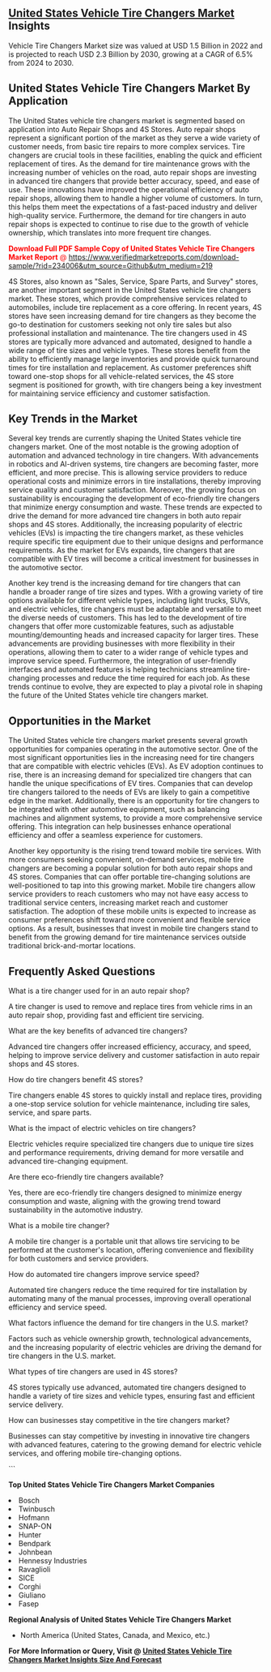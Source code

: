 <h2><a href="https://www.verifiedmarketreports.com/download-sample/?rid=234006&amp;utm_source=Github&amp;utm_medium=219" target="_blank">United States Vehicle Tire Changers Market</a> Insights</h2><p>Vehicle Tire Changers Market size was valued at USD 1.5 Billion in 2022 and is projected to reach USD 2.3 Billion by 2030, growing at a CAGR of 6.5% from 2024 to 2030.</p><p> <h2>United States Vehicle Tire Changers Market By Application</h2> <p>The United States vehicle tire changers market is segmented based on application into Auto Repair Shops and 4S Stores. Auto repair shops represent a significant portion of the market as they serve a wide variety of customer needs, from basic tire repairs to more complex services. Tire changers are crucial tools in these facilities, enabling the quick and efficient replacement of tires. As the demand for tire maintenance grows with the increasing number of vehicles on the road, auto repair shops are investing in advanced tire changers that provide better accuracy, speed, and ease of use. These innovations have improved the operational efficiency of auto repair shops, allowing them to handle a higher volume of customers. In turn, this helps them meet the expectations of a fast-paced industry and deliver high-quality service. Furthermore, the demand for tire changers in auto repair shops is expected to continue to rise due to the growth of vehicle ownership, which translates into more frequent tire changes. <p><p><span class=""><span style="color: #ff0000;"><strong>Download Full PDF Sample Copy of United States Vehicle Tire Changers Market Report</strong> @ </span><a href="https://www.verifiedmarketreports.com/download-sample/?rid=234006&amp;utm_source=Github&amp;utm_medium=219" target="_blank">https://www.verifiedmarketreports.com/download-sample/?rid=234006&amp;utm_source=Github&amp;utm_medium=219</a></span></p></p> <p>4S Stores, also known as "Sales, Service, Spare Parts, and Survey" stores, are another important segment in the United States vehicle tire changers market. These stores, which provide comprehensive services related to automobiles, include tire replacement as a core offering. In recent years, 4S stores have seen increasing demand for tire changers as they become the go-to destination for customers seeking not only tire sales but also professional installation and maintenance. The tire changers used in 4S stores are typically more advanced and automated, designed to handle a wide range of tire sizes and vehicle types. These stores benefit from the ability to efficiently manage large inventories and provide quick turnaround times for tire installation and replacement. As customer preferences shift toward one-stop shops for all vehicle-related services, the 4S store segment is positioned for growth, with tire changers being a key investment for maintaining service efficiency and customer satisfaction. <h2>Key Trends in the Market</h2> <p>Several key trends are currently shaping the United States vehicle tire changers market. One of the most notable is the growing adoption of automation and advanced technology in tire changers. With advancements in robotics and AI-driven systems, tire changers are becoming faster, more efficient, and more precise. This is allowing service providers to reduce operational costs and minimize errors in tire installations, thereby improving service quality and customer satisfaction. Moreover, the growing focus on sustainability is encouraging the development of eco-friendly tire changers that minimize energy consumption and waste. These trends are expected to drive the demand for more advanced tire changers in both auto repair shops and 4S stores. Additionally, the increasing popularity of electric vehicles (EVs) is impacting the tire changers market, as these vehicles require specific tire equipment due to their unique designs and performance requirements. As the market for EVs expands, tire changers that are compatible with EV tires will become a critical investment for businesses in the automotive sector. <p>Another key trend is the increasing demand for tire changers that can handle a broader range of tire sizes and types. With a growing variety of tire options available for different vehicle types, including light trucks, SUVs, and electric vehicles, tire changers must be adaptable and versatile to meet the diverse needs of customers. This has led to the development of tire changers that offer more customizable features, such as adjustable mounting/demounting heads and increased capacity for larger tires. These advancements are providing businesses with more flexibility in their operations, allowing them to cater to a wider range of vehicle types and improve service speed. Furthermore, the integration of user-friendly interfaces and automated features is helping technicians streamline tire-changing processes and reduce the time required for each job. As these trends continue to evolve, they are expected to play a pivotal role in shaping the future of the United States vehicle tire changers market. <h2>Opportunities in the Market</h2> <p>The United States vehicle tire changers market presents several growth opportunities for companies operating in the automotive sector. One of the most significant opportunities lies in the increasing need for tire changers that are compatible with electric vehicles (EVs). As EV adoption continues to rise, there is an increasing demand for specialized tire changers that can handle the unique specifications of EV tires. Companies that can develop tire changers tailored to the needs of EVs are likely to gain a competitive edge in the market. Additionally, there is an opportunity for tire changers to be integrated with other automotive equipment, such as balancing machines and alignment systems, to provide a more comprehensive service offering. This integration can help businesses enhance operational efficiency and offer a seamless experience for customers. <p>Another key opportunity is the rising trend toward mobile tire services. With more consumers seeking convenient, on-demand services, mobile tire changers are becoming a popular solution for both auto repair shops and 4S stores. Companies that can offer portable tire-changing solutions are well-positioned to tap into this growing market. Mobile tire changers allow service providers to reach customers who may not have easy access to traditional service centers, increasing market reach and customer satisfaction. The adoption of these mobile units is expected to increase as consumer preferences shift toward more convenient and flexible service options. As a result, businesses that invest in mobile tire changers stand to benefit from the growing demand for tire maintenance services outside traditional brick-and-mortar locations. <h2>Frequently Asked Questions</h2> <p>What is a tire changer used for in an auto repair shop?</p> <p>A tire changer is used to remove and replace tires from vehicle rims in an auto repair shop, providing fast and efficient tire servicing.</p> <p>What are the key benefits of advanced tire changers?</p> <p>Advanced tire changers offer increased efficiency, accuracy, and speed, helping to improve service delivery and customer satisfaction in auto repair shops and 4S stores.</p> <p>How do tire changers benefit 4S stores?</p> <p>Tire changers enable 4S stores to quickly install and replace tires, providing a one-stop service solution for vehicle maintenance, including tire sales, service, and spare parts.</p> <p>What is the impact of electric vehicles on tire changers?</p> <p>Electric vehicles require specialized tire changers due to unique tire sizes and performance requirements, driving demand for more versatile and advanced tire-changing equipment.</p> <p>Are there eco-friendly tire changers available?</p> <p>Yes, there are eco-friendly tire changers designed to minimize energy consumption and waste, aligning with the growing trend toward sustainability in the automotive industry.</p> <p>What is a mobile tire changer?</p> <p>A mobile tire changer is a portable unit that allows tire servicing to be performed at the customer's location, offering convenience and flexibility for both customers and service providers.</p> <p>How do automated tire changers improve service speed?</p> <p>Automated tire changers reduce the time required for tire installation by automating many of the manual processes, improving overall operational efficiency and service speed.</p> <p>What factors influence the demand for tire changers in the U.S. market?</p> <p>Factors such as vehicle ownership growth, technological advancements, and the increasing popularity of electric vehicles are driving the demand for tire changers in the U.S. market.</p> <p>What types of tire changers are used in 4S stores?</p> <p>4S stores typically use advanced, automated tire changers designed to handle a variety of tire sizes and vehicle types, ensuring fast and efficient service delivery.</p> <p>How can businesses stay competitive in the tire changers market?</p> <p>Businesses can stay competitive by investing in innovative tire changers with advanced features, catering to the growing demand for electric vehicle services, and offering mobile tire-changing options.</p> ```</p><p><strong>Top United States Vehicle Tire Changers Market Companies</strong></p><div data-test-id=""><p><li>Bosch</li><li> Twinbusch</li><li> Hofmann</li><li> SNAP-ON</li><li> Hunter</li><li> Bendpark</li><li> Johnbean</li><li> Hennessy Industries</li><li> Ravaglioli</li><li> SICE</li><li> Corghi</li><li> Giuliano</li><li> Fasep</li></p><div><strong>Regional Analysis of&nbsp;United States Vehicle Tire Changers Market</strong></div><ul><li dir="ltr"><p dir="ltr">North America&nbsp;(United States, Canada, and Mexico, etc.)</p></li></ul><p><strong>For More Information or Query, Visit @&nbsp;</strong><strong><a href="https://www.verifiedmarketreports.com/product/vehicle-tire-changers-market/?utm_source=Github&amp;utm_medium=219" target="_blank">United States Vehicle Tire Changers Market Insights Size And Forecast</a></strong></p></div>
